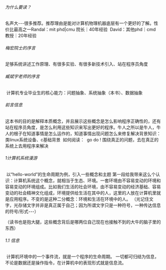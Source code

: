 ###### 为什么要读？

​		名声大---很多推荐。推荐理由是能对计算机物理机器底层有一个更好的了解。性价比最高之一
​		Randal：mit phd|cmu 院长｜40年经验
​		David：其他phd｜cmd 教授｜20年经验

###### 梅宏院士的序言		

​		足够系统讲述工作原理、有很多实验、有很多新技术引入、站在程序员角度

###### 臧斌宇老师的序言

​		计算机专业毕业生的核心能力：问题抽象、系统抽象（本书）、数据抽象

###### 前言信息

​		这本书的目的是解释本质概念，并且展示这些概念是怎么影响程序正确性的，还有站在程序员角度，是怎么利用这些知识来写出更好的程序。
​		牛人之所以是牛人，牛人的根子在知道事情是怎么运作的，知道事情出现问题怎么来修复解决
​		背景知识：类linux系统设备、c基础背景
​		如何阅读：
​				go do ! 围绕真正的问题，去在真正的系统上去用程序来解决



###### 1计算机系统漫游

​		以“hello-world”的生命周期为例，引入一些概念和主题
​		第一段给我带来这么个认识：计算机系统这个概念，就相当于生态、环境。一套环境由不容易变动的环境和容易变动的环境组成。比如我们生活的社会环境，由不容易变动的经济基础、容易变动的社会精神文化组成，环境提供给生活在其中的人，这里的人放在计算机里就是应用程序。不变的是这种二分概念：环境和生活在环境中的人。
（光记住文字，光存储文字并非是真正属于自己；因为所谓文字只是一种符号，一种传达信息的符号/形式---）

（读书也是抱大腿，这些概念背后是哪两位自己现在也接触不到的大牛的脑子里的东西）

###### 1.1 信息

​		计算机环境中的一个事件流，就是一个程序的生命周期。
​		一切都可归结为信息，不论是数据还是操作指令，在计算机中的表现形式就是信息流。